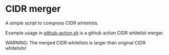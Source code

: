 # CIDR merger

A simple script to compress CIDR whitelists.

Example usage in [github-action.sh](github-action.sh) is a github action CIDR whitelist merger.

WARNING: The merged CIDR whitelists is larger than original CIDR whitelists!
